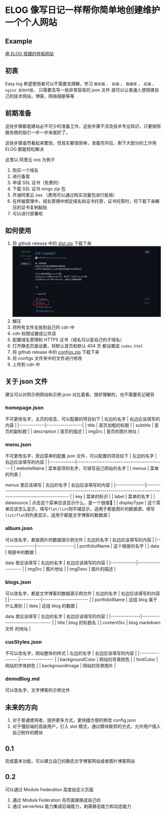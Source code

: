 # ELOG 像写日记一样帮你简单地创建维护一个个人网站

## Example
[用 ELOG 搭建的样板网站](https://demo.fribble186.cn/)

## 初衷
Easy log 希望使用者可以不需要去理解，学习 `服务器` 、 `前端` 、 `数据库` 、 `后端` 、 `nginx 反向代理`， 
只需要去写一些非常容易的 json 文件
就可以让普通人想搭建自己的技术网站，博客，网络相册等等

## 前期准备
这些步骤都是建站必不可少的准备工作，这些步骤不涉及技术专业知识，只要按照服务商的指引一步一步来就好了。

这些步骤虽然看起来繁琐，但其实都很简单，准备完毕后，剩下大部分的工作用 ELOG 都能轻松解决

这里以 阿里云 oss 为例子
1. 购买一个域名
2. 进行备案
3. 申请 SSL 证书（免费的）
4. 下载 SSL 证书 ningx zip 包
5. 开通阿里云 oss （费用可以通过购买流量包进行抵用）
6. 在传输管理中，域名管理中绑定域名和证书托管，证书托管时，将下载下来解压的证书复制黏贴
7. 可以进行部署啦

## 如何使用
1. 将 github release 中的 [dist.zip](https://github.com/fribble186/Elog/releases/download/0.0.1-beta01/dist.zip) 下载下来
![](https://github.com/fribble186/Elog/blob/main/img/downloadDist.png?raw=true)
2. 解压
3. 将所有文件全放到自己的 cdn 中
4. cdn 权限设置成公共读
5. 配置域名管理和 HTTPS 证书（域名可以是自己的子域名）
6. 打开静态页面设置，将默认首页和默认 404 页 都设置成 `index.html`
7. 将 github release 中的 [configs.zip](https://github.com/fribble186/Elog/releases/download/0.0.1-beta01/configs.zip) 下载下来
8. 将 configs 文件夹中的文件进行修改
9. 上传到 cdn 中

## 关于 json 文件
建议可以对照示例网站和示例 json 对比着看，很好理解的，也不需要死记硬背

### homepage.json
不可更改名字，主页的信息，可以配置的项目如下
| 左边的名字   | 右边应该填写的内容 |
|-------------|------------------|
| title       | 首页加粗的标题     |
| subtitle    | 首页的副标题       |
| description | 首页的描述         |
| imgSrc      | 首页的图片地址     |

### menu.json
不可更改名字，旁边菜单的配置 json 文件，可以配置的项目如下
| 左边的名字   | 右边应该填写的内容                            |
|-------------|---------------------------------------------|
| websiteName | 菜单首项的名字，可填写自己网站的名字           |
| menus       | 菜单的列表                                   |


menus 里应该填写
| 左边的名字     | 右边应该填写的内容                                                                                                     |
|---------------|--------------------------------------------------------------------------------------------------------------------- |
| key           | 菜单的标识                                                                                                            |
| label         | 菜单的名字                                                                                                            |
| datasource    | 点击这个菜单应该显示什么，是一个链接🔗                                                                                  |
| displayType   | 这个菜单应该怎么显示，填写`flat/list`则平铺显示，适用于都是图片的数据源，填写`list/flat`则列表显示，适用于都是文字博客的数据源 |

### album.json
可以改名字，都是图片的数据源示例文件
| 左边的名字       | 右边应该填写的内容 |
|-----------------|-------------------|
| portfoliolName  | 这个相册的名字     |
| data            | 相册中的数据       |

data 里应该填写
| 左边的名字   | 右边应该填写的内容   |
|-------------|------------------- |
| imgSrc      | 图片地址            |
| imgDesc     | 图片的描述          |

### blogs.json
可以改名字，都是文字博客的数据源示例文件
| 左边的名字      | 右边应该填写的内容      |
|----------------|----------------------- |
| portfoliolName | 这组 blog 属于什么类别  |
| data           | 这组 blog 的数据       |

data 里应该填写
| 左边的名字     | 右边应该填写的内容                |
|---------------|-------------------------------- |
| title         | blog 的标题名                    |
| contentSrc    | blog markdown 文件 的地址        |

### cusStyles.json
不可以改名字，网站整体的样式
| 左边的名字       | 右边应该填写的内容 |
|---------------- |----------------- |
| backgroundColor | 网站的背景颜色    |
| fontColor       | 网站的字体颜色    |
| backgroundImage | 网站的背景图片    |

### demoBlog.md
可以改名字，文字博客的示例文件

## 未来的方向
1. 对于普通使用者，提供更多方式，更快捷方便的修改 config json
2. 对于懂前端的高级用户，引入 slot 模式，通过模块联邦的方式，允许用户插入自己制作的模块

## 0.1
完成基本功能，可以建立自己的静态文字博客网站或者图片博客网站

## 0.2
可以通过 Module Federation 高度自定义页面
1. 通过 Module Federation 将页面替换成自己的
2. 通过 serverless 能力集成后端能力，剥离静态能力和动态能力


